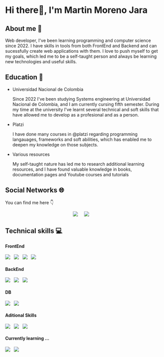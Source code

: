 <h1>Hi there👋, I'm Martin Moreno Jara</h1>

<h2>About me 👨 </h2>
  <p>
  Web developer, I've been learning programming and computer science since 2022. I have skills in tools from both FrontEnd and Backend and can sucessfully create web applications with them.
  I love to push myself to get my goals, which led me to be a self-taught person and always be learning new technologies and useful skills.
  </p>
<h2>Education 📖</h2>

<ul>
  <li>Universidad Nacional de Colombia</li>
  <p> Since 2022 I've been studying Systems engineering at Universidad Nacional de Colombia, and I am currently cursing fifth semester. During my time at the university I've learnt several technical and soft skills that have 
  allowed me to develop as a profesional and as a person.</p>
 
  <li>Platzi</li>
  <p>I have done many courses in @platzi regarding programming langauages, frameworks and soft abilities, which has enabled me to deepen my knowledge on those subjects.</p>
  <li>Various resources</li>
  <p>My self-taught nature has led me to research additional learning resources, and I have found valuable knowledge in books, documentation pages and Youtube courses and tutorials</p>
</ul>

<h2>Social Networks 🌐</h2>
<p>You can find me here 👇</p>

<p align='center'>
  <a href="https://www.linkedin.com/in/martin-moreno-jara-250977242/"><img src="https://img.shields.io/badge/linkedin-%230077B5.svg?&style=for-the-badge&logo=linkedin&logoColor=white" /></a>&nbsp;&nbsp;&nbsp;&nbsp;
   <a href="mailto:martin.moreno.j04@gmail.com?subject=Hola%20Martin"><img src="https://img.shields.io/badge/gmail-%23D14836.svg?&style=for-the-badge&logo=gmail&logoColor=white" /></a>&nbsp;&nbsp;&nbsp;&nbsp;
</p>

<h2>Technical skills 💻 </h2>
<h4>FrontEnd</h4>
  <p>
    <img src="https://img.shields.io/badge/html5%20-%23e34f26.svg?&style=for-the-badge&logo=html5&logoColor=white" />&nbsp;&nbsp;
    <img src="https://img.shields.io/badge/css3%20-%231572B6.svg?&style=for-the-badge&logo=css3&logoColor=white" />&nbsp;&nbsp;
    <img src="https://img.shields.io/badge/javascript%20-%23333333.svg?&style=for-the-badge&logo=javascript&logoColor=yellow" />&nbsp;&nbsp;
    <img src="https://img.shields.io/badge/react%20-%231572B6.svg?&style=for-the-badge&logo=react&logoColor=white" />&nbsp;&nbsp;
  </p>
<h4>BackEnd</h4>
<p>
  <img src="https://img.shields.io/badge/node.js%20-%23339933.svg?&style=for-the-badge&logo=node.js&logoColor=white" />&nbsp;&nbsp;
  <img src="https://img.shields.io/badge/express%20-%23339933.svg?&style=for-the-badge&logo=express&logoColor=white" />&nbsp;&nbsp;
  <img src="https://img.shields.io/badge/javascript%20-%23333333.svg?&style=for-the-badge&logo=javascript&logoColor=yellow" />&nbsp;&nbsp;

</p>
<h4>DB</h4>
<p>
  <img src="https://img.shields.io/badge/mysql%20-%23016B93.svg?&style=for-the-badge&logo=mysql&logoColor=white" />&nbsp;&nbsp;
  <img src="https://img.shields.io/badge/mongodb%20-%2358aa50.svg?&style=for-the-badge&logo=mongodb&logoColor=white" />&nbsp;&nbsp;
</p>
<h4>Aditional Skills</h4>
<p>
  <img src="https://img.shields.io/badge/git%20-%23F05133.svg?&style=for-the-badge&logo=git&logoColor=white" />&nbsp;&nbsp;
    <img src="https://img.shields.io/badge/github%20-%23000.svg?&style=for-the-badge&logo=github&logoColor=white" />&nbsp;&nbsp;
  <img src="https://img.shields.io/badge/docker%20-%232496ED.svg?&style=for-the-badge&logo=docker&logoColor=white" />&nbsp;&nbsp;
</p>
<h4>Currently learning ...</h4>
<p>
    <img src="https://img.shields.io/badge/Angular%20-%23F05133.svg?&style=for-the-badge&logo=angular&logoColor=white" />&nbsp;&nbsp;
  <img src="https://img.shields.io/badge/PostgreSQL%20-%23016B93.svg?&style=for-the-badge&logo=PostgreSQL&logoColor=white" />&nbsp;&nbsp;
  
</p>



<!--
**Martin-Moreno-Jara/Martin-Moreno-Jara** is a ✨ _special_ ✨ repository because its `README.md` (this file) appears on your GitHub profile.

Here are some ideas to get you started:

- 🔭 I’m currently working on ...
- 🌱 I’m currently learning ...
- 👯 I’m looking to collaborate on ...
- 🤔 I’m looking for help with ...
- 💬 Ask me about ...
- 📫 How to reach me: ...
- 😄 Pronouns: ...
- ⚡ Fun fact: ...
-->
